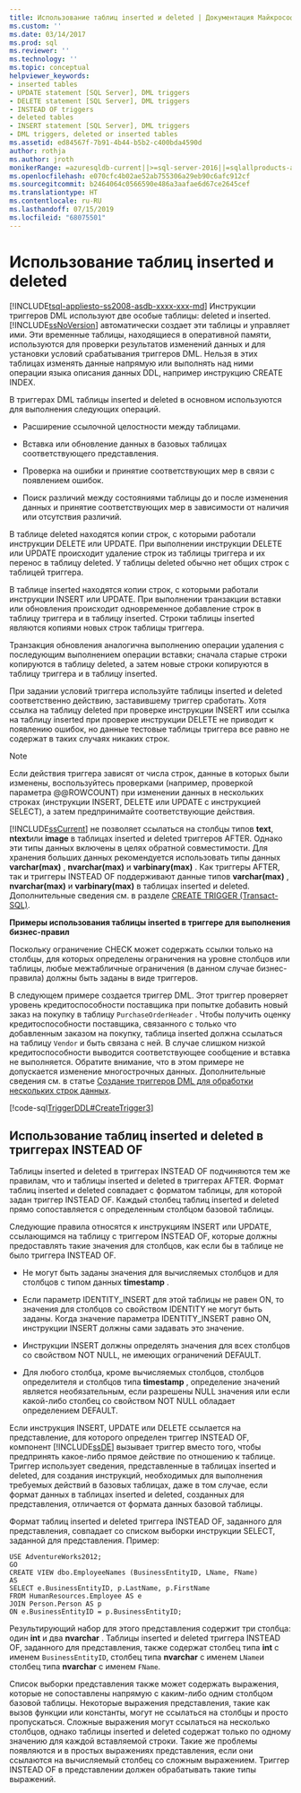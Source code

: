 ```yaml
---
title: Использование таблиц inserted и deleted | Документация Майкрософт
ms.custom: ''
ms.date: 03/14/2017
ms.prod: sql
ms.reviewer: ''
ms.technology: ''
ms.topic: conceptual
helpviewer_keywords:
- inserted tables
- UPDATE statement [SQL Server], DML triggers
- DELETE statement [SQL Server], DML triggers
- INSTEAD OF triggers
- deleted tables
- INSERT statement [SQL Server], DML triggers
- DML triggers, deleted or inserted tables
ms.assetid: ed84567f-7b91-4b44-b5b2-c400bda4590d
author: rothja
ms.author: jroth
monikerRange: =azuresqldb-current||>=sql-server-2016||=sqlallproducts-allversions||>=sql-server-linux-2017||=azuresqldb-mi-current
ms.openlocfilehash: e070cfc4b02ae52ab755306a29eb90c6afc912cf
ms.sourcegitcommit: b2464064c0566590e486a3aafae6d67ce2645cef
ms.translationtype: HT
ms.contentlocale: ru-RU
ms.lasthandoff: 07/15/2019
ms.locfileid: "68075501"
---
```

# <a name="use-the-inserted-and-deleted-tables"></a>Использование таблиц inserted и deleted
[!INCLUDE[tsql-appliesto-ss2008-asdb-xxxx-xxx-md](../../includes/tsql-appliesto-ss2008-asdb-xxxx-xxx-md.md)]
  Инструкции триггеров DML используют две особые таблицы: deleted и inserted. [!INCLUDE[ssNoVersion](../../includes/ssnoversion-md.md)] автоматически создает эти таблицы и управляет ими. Эти временные таблицы, находящиеся в оперативной памяти, используются для проверки результатов изменений данных и для установки условий срабатывания триггеров DML. Нельзя в этих таблицах изменять данные напрямую или выполнять над ними операции языка описания данных DDL, например инструкцию CREATE INDEX.  
  
 В триггерах DML таблицы inserted и deleted в основном используются для выполнения следующих операций.  
  
-   Расширение ссылочной целостности между таблицами.  
  
-   Вставка или обновление данных в базовых таблицах соответствующего представления.  
  
-   Проверка на ошибки и принятие соответствующих мер в связи с появлением ошибок.  
  
-   Поиск различий между состояниями таблицы до и после изменения данных и принятие соответствующих мер в зависимости от наличия или отсутствия различий.  
  
 В таблице deleted находятся копии строк, с которыми работали инструкции DELETE или UPDATE. При выполнении инструкции DELETE или UPDATE происходит удаление строк из таблицы триггера и их перенос в таблицу deleted. У таблицы deleted обычно нет общих строк с таблицей триггера.  
  
 В таблице inserted находятся копии строк, с которыми работали инструкции INSERT или UPDATE. При выполнении транзакции вставки или обновления происходит одновременное добавление строк в таблицу триггера и в таблицу inserted. Строки таблицы inserted являются копиями новых строк таблицы триггера.  
  
 Транзакция обновления аналогична выполнению операции удаления с последующим выполнением операции вставки; сначала старые строки копируются в таблицу deleted, а затем новые строки копируются в таблицу триггера и в таблицу inserted.  
  
 При задании условий триггера используйте таблицы inserted и deleted соответственно действию, заставившему триггер сработать. Хотя ссылка на таблицу deleted при проверке инструкции INSERT или ссылка на таблицу inserted при проверке инструкции DELETE не приводит к появлению ошибок, но данные тестовые таблицы триггера все равно не содержат в таких случаях никаких строк.  
  
> [!NOTE]  
>  Если действия триггера зависят от числа строк, данные в которых были изменены, воспользуйтесь проверками (например, проверкой параметра @@ROWCOUNT) при изменении данных в нескольких строках (инструкции INSERT, DELETE или UPDATE с инструкцией SELECT), а затем предпринимайте соответствующие действия.  
  
 [!INCLUDE[ssCurrent](../../includes/sscurrent-md.md)] не позволяет ссылаться на столбцы типов **text**, **ntext**или **image** в таблицах inserted и deleted триггеров AFTER. Однако эти типы данных включены в целях обратной совместимости. Для хранения больших данных рекомендуется использовать типы данных **varchar(max)** , **nvarchar(max)** и **varbinary(max)** . Как триггеры AFTER, так и триггеры INSTEAD OF поддерживают данные типов **varchar(max)** , **nvarchar(max)** и **varbinary(max)** в таблицах inserted и deleted. Дополнительные сведения см. в разделе [CREATE TRIGGER (Transact-SQL)](../../t-sql/statements/create-trigger-transact-sql.md).  
  
 **Примеры использования таблицы inserted в триггере для выполнения бизнес-правил**  
  
 Поскольку ограничение CHECK может содержать ссылки только на столбцы, для которых определены ограничения на уровне столбцов или таблицы, любые межтабличные ограничения (в данном случае бизнес-правила) должны быть заданы в виде триггеров.  
  
 В следующем примере создается триггер DML. Этот триггер проверяет уровень кредитоспособности поставщика при попытке добавить новый заказ на покупку в таблицу `PurchaseOrderHeader` . Чтобы получить оценку кредитоспособности поставщика, связанного с только что добавленным заказом на покупку, таблица inserted должна ссылаться на таблицу `Vendor` и быть связана с ней. В случае слишком низкой кредитоспособности выводится соответствующее сообщение и вставка не выполняется. Обратите внимание, что в этом примере не допускается изменение многострочных данных. Дополнительные сведения см. в статье [Создание триггеров DML для обработки нескольких строк данных](../../relational-databases/triggers/create-dml-triggers-to-handle-multiple-rows-of-data.md).  
  
 [!code-sql[TriggerDDL#CreateTrigger3](../../relational-databases/triggers/codesnippet/tsql/use-the-inserted-and-del_1.sql)]  
  
## <a name="using-the-inserted-and-deleted-tables-in-instead-of-triggers"></a>Использование таблиц inserted и deleted в триггерах INSTEAD OF  
 Таблицы inserted и deleted в триггерах INSTEAD OF подчиняются тем же правилам, что и таблицы inserted и deleted в триггерах AFTER. Формат таблиц inserted и deleted совпадает с форматом таблицы, для которой задан триггер INSTEAD OF. Каждый столбец таблиц inserted и deleted прямо сопоставляется с определенным столбцом базовой таблицы.  
  
 Следующие правила относятся к инструкциям INSERT или UPDATE, ссылающимся на таблицу с триггером INSTEAD OF, которые должны предоставлять такие значения для столбцов, как если бы в таблице не было триггера INSTEAD OF.  
  
-   Не могут быть заданы значения для вычисляемых столбцов и для столбцов с типом данных **timestamp** .  
  
-   Если параметр IDENTITY_INSERT для этой таблицы не равен ON, то значения для столбцов со свойством IDENTITY не могут быть заданы. Когда значение параметра IDENTITY_INSERT равно ON, инструкции INSERT должны сами задавать это значение.  
  
-   Инструкции INSERT должны определять значения для всех столбцов со свойством NOT NULL, не имеющих ограничений DEFAULT.  
  
-   Для любого столбца, кроме вычисляемых столбцов, столбцов определителя и столбцов типа **timestamp** , определение значений является необязательным, если разрешены NULL значения или если какой-либо столбец со свойством NOT NULL обладает определением DEFAULT.  
  
 Если инструкция INSERT, UPDATE или DELETE ссылается на представление, для которого определен триггер INSTEAD OF, компонент [!INCLUDE[ssDE](../../includes/ssde-md.md)] вызывает триггер вместо того, чтобы предпринять какое-либо прямое действие по отношению к таблице. Триггер использует сведения, представленные в таблицах inserted и deleted, для создания инструкций, необходимых для выполнения требуемых действий в базовых таблицах, даже в том случае, если формат данных в таблицах inserted и deleted, созданных для представления, отличается от формата данных базовой таблицы.  
  
 Формат таблиц inserted и deleted триггера INSTEAD OF, заданного для представления, совпадает со списком выборки инструкции SELECT, заданной для представления. Пример:  
  
```  
USE AdventureWorks2012;  
GO  
CREATE VIEW dbo.EmployeeNames (BusinessEntityID, LName, FName)  
AS  
SELECT e.BusinessEntityID, p.LastName, p.FirstName  
FROM HumanResources.Employee AS e   
JOIN Person.Person AS p  
ON e.BusinessEntityID = p.BusinessEntityID;  
```  
  
 Результирующий набор для этого представления содержит три столбца: один **int** и два **nvarchar** . Таблицы inserted и deleted триггера INSTEAD OF, заданного для представления, также содержат столбец типа **int** с именем `BusinessEntityID`, столбец типа **nvarchar** с именем `LName`и столбец типа **nvarchar** с именем `FName`.  
  
 Список выборки представления также может содержать выражения, которые не сопоставлены напрямую с каким-либо одним столбцом базовой таблицы. Некоторые выражения представления, такие как вызов функции или константы, могут не ссылаться на столбцы и просто пропускаться. Сложные выражения могут ссылаться на несколько столбцов, однако таблицы inserted и deleted содержат только по одному значению для каждой вставляемой строки. Такие же проблемы появляются и в простых выражениях представления, если они ссылаются на вычисляемый столбец со сложным выражением. Триггер INSTEAD OF в представлении должен обрабатывать такие типы выражений.  
  
  
